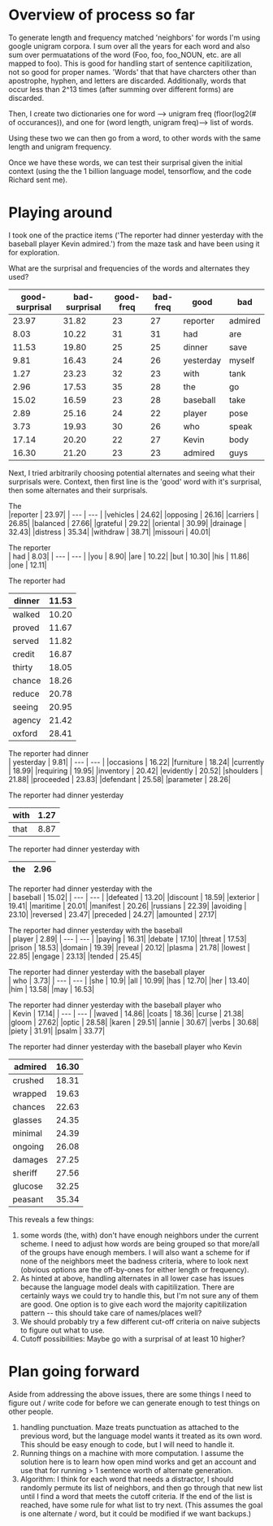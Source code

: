 
# Overview of process so far

To generate length and frequency matched 'neighbors' for words I'm using google unigram corpora. I sum over all the years for each word and also sum over permuatations of the word (Foo, foo, foo_NOUN, etc. are all mapped to foo). This is good for handling start of sentence capitilization, not so good for proper names. 'Words' that that have charcters other than apostrophe, hyphen, and letters are discarded. Additionally, words that occur less than 2^13 times (after summing over different forms) are discarded. 

Then, I create two dictionaries one for word --> unigram freq (floor(log2(# of occurances)), and one for (word length, unigram freq)--> list of words. 

Using these two we can then go from a word, to other words with the same length and unigram frequency. 

Once we have these words, we can test their surprisal given the initial context (using the the 1 billion language model, tensorflow, and the code Richard sent me). 


# Playing around

I took one of the practice items ('The reporter had dinner yesterday with the baseball player Kevin admired.') from the maze task and have been using it for exploration.

What are the surprisal and frequencies of the words and alternates they used?

|good-surprisal |bad-surprisal | good-freq | bad-freq | good| bad |
| --- | --- | --- | --- | --- | --- |
| 23.97 |31.82  | 23 | 27 | reporter  |admired |
 | 8.03 | 10.22 |  31 |  31 |  had | are |
 | 11.53 | 19.80  |  25 |  25 |  dinner | save |
 | 9.81 | 16.43  |  24 |  26 |  yesterday | myself |
 | 1.27 | 23.23 |  32 |  23 |  with | tank |
 | 2.96 | 17.53  |  35 |  28 |  the | go |
 | 15.02 | 16.59  |  23 |  28 |   baseball | take |
 | 2.89 |  25.16 |  24 |  22 |   player | pose |
 | 3.73 | 19.93  |  30 |  26 |   who | speak |
 | 17.14 | 20.20 |  22 |  27 |  Kevin | body |
 | 16.30 |  21.20 |  23 |  23 |  admired | guys |



Next, I tried arbitrarily choosing potential alternates and seeing what their surprisals were. Context, then first line is the 'good' word with it's surprisal, then some alternates and their surprisals.

The   
|reporter | 23.97|
| --- | --- |
|vehicles | 24.62| 
|opposing | 26.16| 
|carriers | 26.85| 
|balanced | 27.66| 
|grateful | 29.22| 
|oriental | 30.99| 
|drainage | 32.43| 
|distress | 35.34| 
|withdraw | 38.71| 
|missouri | 40.01| 

The reporter   
 | had | 8.03|
| --- | --- |
|you | 8.90| 
|are | 10.22| 
|but | 10.30| 
|his | 11.86| 
|one | 12.11| 

 
 The reporter had   
 
 
 | dinner | 11.53|
| --- | --- |
|walked | 10.20|
|proved | 11.67 |
|served | 11.82| 
|credit | 16.87| 
|thirty | 18.05| 
|chance | 18.26| 
|reduce | 20.78| 
|seeing | 20.95| 
|agency | 21.42| 
|oxford | 28.41| 


 The reporter had dinner   
| yesterday | 9.81|
| --- | --- |
|occasions | 16.22| 
|furniture | 18.24| 
|currently | 18.99| 
|requiring | 19.95| 
|inventory | 20.42| 
|evidently | 20.52| 
|shoulders | 21.88| 
|proceeded | 23.83| 
|defendant | 25.58| 
|parameter | 28.26| 

  
 The reporter had dinner yesterday   
  
| with | 1.27|
| --- | --- |
|that | 8.87| 


 The reporter had dinner yesterday with   
  

| the | 2.96|
| --- | --- |

    
 The reporter had dinner yesterday with the   
| baseball | 15.02|
| --- | --- |
|defeated | 13.20| 
|discount | 18.59| 
|exterior | 19.41| 
|maritime | 20.01| 
|manifest | 20.26| 
|russians | 22.39| 
|avoiding | 23.10| 
|reversed | 23.47| 
|preceded | 24.27| 
|amounted | 27.17| 

 
 The reporter had dinner yesterday with the baseball   
| player | 2.89|
| --- | --- |
|paying | 16.31| 
|debate | 17.10| 
|threat | 17.53| 
|prison | 18.53| 
|domain | 19.39| 
|reveal | 20.12| 
|plasma | 21.78| 
|lowest | 22.85| 
|engage | 23.13| 
|tended | 25.45| 

The reporter had dinner yesterday with the baseball player   
| who | 3.73|
| --- | --- |
|she | 10.9| 
|all | 10.99| 
|has | 12.70| 
|her | 13.40| 
|him | 13.58| 
|may | 16.53| 

The reporter had dinner yesterday with the baseball player who  
| Kevin | 17.14|
| --- | --- |
|waved | 14.86|
|coats | 18.36|
|curse | 21.38|
|gloom | 27.62|
|optic | 28.58|
|karen | 29.51| 
|annie | 30.67|
|verbs | 30.68|
|piety | 31.91|
|psalm | 33.77|

The reporter had dinner yesterday with the baseball player who Kevin   

| admired | 16.30|
| --- | --- |
|crushed | 18.31|
|wrapped | 19.63|
|chances | 22.63|
|glasses | 24.35|
|minimal | 24.39|
|ongoing | 26.08|
|damages | 27.25|
|sheriff | 27.56|
|glucose | 32.25|
|peasant | 35.34|

This reveals a few things:
 1) some words (the, with) don't have enough neighbors under the current scheme. I need to adjust how words are being grouped so that more/all of the groups have enough members. I will also want a scheme for if none of the neighbors meet the badness criteria, where to look next (obvious options are the off-by-ones for either length or frequency). 
 2) As hinted at above, handling alternates in all lower case has issues because the language model deals with capitilization. There are certainly ways we could try to handle this, but I'm not sure any of them are good. One option is to give each word the majority capitilization pattern -- this should take care of names/places well? 
 3) We should probably try a few different cut-off criteria on naive subjects to figure out what to use. 
 4) Cutoff possibilities: Maybe go with a surprisal of at least 10 higher? 
 
# Plan going forward
Aside from addressing the above issues, there are some things I need to figure out / write code for before we can generate enough to test things on other people. 
1) handling punctuation. Maze treats punctuation as attached to the previous word, but the language model wants it treated as its own word. This should be easy enough to code, but I will need to handle it. 
2) Running things on a machine with more computation. I assume the solution here is to learn how open mind works and get an account and use that for running > 1 sentence worth of alternate generation. 
3) Algorithm: I think for each word that needs a distractor, I should randomly permute its list of neighbors, and then go through that new list until I find a word that meets the cutoff criteria. If the end of the list is reached, have some rule for what list to try next. (This assumes the goal is one alternate / word, but it could be modified if we want backups.)

